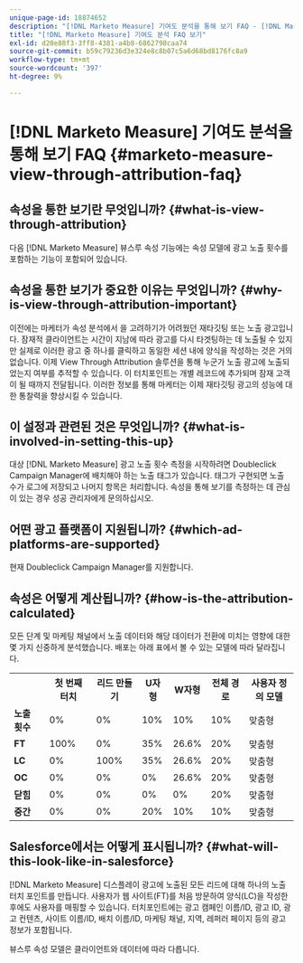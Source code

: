 ```yaml
---
unique-page-id: 18874652
description: "[!DNL Marketo Measure] 기여도 분석을 통해 보기 FAQ - [!DNL Marketo Measure] - 제품 설명서"
title: "[!DNL Marketo Measure] 기여도 분석 FAQ 보기"
exl-id: d20e88f3-3ff8-4381-a4b8-6862798caa74
source-git-commit: b59c79236d3e324e8c8b07c5a6d68bd8176fc8a9
workflow-type: tm+mt
source-wordcount: '397'
ht-degree: 9%

---
```


# [!DNL Marketo Measure] 기여도 분석을 통해 보기 FAQ {#marketo-measure-view-through-attribution-faq}

## 속성을 통한 보기란 무엇입니까? {#what-is-view-through-attribution}

다음 [!DNL Marketo Measure] 뷰스루 속성 기능에는 속성 모델에 광고 노출 횟수를 포함하는 기능이 포함되어 있습니다.

## 속성을 통한 보기가 중요한 이유는 무엇입니까? {#why-is-view-through-attribution-important}

이전에는 마케터가 속성 분석에서 을 고려하기가 어려웠던 재타깃팅 또는 노출 광고입니다. 잠재적 클라이언트는 시간이 지남에 따라 광고를 다시 타겟팅하는 데 노출될 수 있지만 실제로 이러한 광고 중 하나를 클릭하고 동일한 세션 내에 양식을 작성하는 것은 거의 없습니다. 이제 View Through Attribution 솔루션을 통해 누군가 노출 광고에 노출되었는지 여부를 추적할 수 있습니다. 이 터치포인트는 개별 레코드에 추가되며 잠재 고객이 될 때까지 전달됩니다. 이러한 정보를 통해 마케터는 이제 재타깃팅 광고의 성능에 대한 통찰력을 향상시킬 수 있습니다.

## 이 설정과 관련된 것은 무엇입니까? {#what-is-involved-in-setting-this-up}

대상 [!DNL Marketo Measure] 광고 노출 횟수 측정을 시작하려면 Doubleclick Campaign Manager에 배치해야 하는 노출 태그가 있습니다. 태그가 구현되면 노출 수가 로그에 저장되고 나머지 항목은 처리합니다. 속성을 통해 보기를 측정하는 데 관심이 있는 경우 성공 관리자에게 문의하십시오.

## 어떤 광고 플랫폼이 지원됩니까? {#which-ad-platforms-are-supported}

현재 Doubleclick Campaign Manager를 지원합니다.

## 속성은 어떻게 계산됩니까? {#how-is-the-attribution-calculated}

모든 단계 및 마케팅 채널에서 노출 데이터와 해당 데이터가 전환에 미치는 영향에 대한 몇 가지 신중하게 분석했습니다. 배포는 아래 표에서 볼 수 있는 모델에 따라 달라집니다.

<table> 
 <colgroup> 
  <col> 
  <col> 
  <col> 
  <col> 
  <col> 
  <col> 
  <col> 
 </colgroup> 
 <tbody> 
  <tr> 
   <th><br></th> 
   <th>첫 번째 터치</th> 
   <th>리드 만들기</th> 
   <th>U자형</th> 
   <th>W자형</th> 
   <th>전체 경로</th> 
   <th>사용자 정의 모델</th> 
  </tr> 
  <tr> 
   <td><strong>노출 횟수</strong></td> 
   <td>0%</td> 
   <td>0%</td> 
   <td>10%</td> 
   <td>10%</td> 
   <td>10%</td> 
   <td>맞춤형</td> 
  </tr> 
  <tr> 
   <td><strong>FT</strong></td> 
   <td>100%</td> 
   <td>0%</td> 
   <td>35%</td> 
   <td>26.6%</td> 
   <td>20%</td> 
   <td>맞춤형</td> 
  </tr> 
  <tr> 
   <td><strong>LC</strong></td> 
   <td>0%</td> 
   <td>100%</td> 
   <td>35%</td> 
   <td>26.6%</td> 
   <td>20%</td> 
   <td>맞춤형</td> 
  </tr> 
  <tr> 
   <td><strong>OC</strong></td> 
   <td>0%</td> 
   <td>0%</td> 
   <td>0%</td> 
   <td>26.6%</td> 
   <td>20%</td> 
   <td>맞춤형</td> 
  </tr> 
  <tr> 
   <td><strong>닫힘</strong></td> 
   <td>0%</td> 
   <td>0%</td> 
   <td>0%</td> 
   <td>0%</td> 
   <td>20%</td> 
   <td>맞춤형</td> 
  </tr> 
  <tr> 
   <td><strong>중간</strong></td> 
   <td>0%</td> 
   <td>0%</td> 
   <td>20%</td> 
   <td>10%</td> 
   <td>10%</td> 
   <td>맞춤형</td> 
  </tr> 
 </tbody> 
</table>

## Salesforce에서는 어떻게 표시됩니까? {#what-will-this-look-like-in-salesforce}

[!DNL Marketo Measure] 디스플레이 광고에 노출된 모든 리드에 대해 하나의 노출 터치 포인트를 만듭니다. 사용자가 웹 사이트(FT)를 처음 방문하여 양식(LC)을 작성한 후에도 사용자를 매핑할 수 있습니다. 터치포인트에는 광고 캠페인 이름/ID, 광고 ID, 광고 컨텐츠, 사이트 이름/ID, 배치 이름/ID, 마케팅 채널, 지역, 레퍼러 페이지 등의 광고 정보가 포함됩니다.

뷰스루 속성 모델은 클라이언트와 데이터에 따라 다릅니다.
